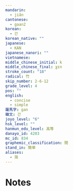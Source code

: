 ```yaml
---
mandarin:
  - jiǎn
cantonese:
  - gaan2
korean:
  - 간
korean_native: ""
japanese:
  - KAN
japanese_nanori: ""
vietnamese:
middle_chinese_initial: k
middle_chinese_final: ɣɛn
stroke_count: "18"
radical: 竹
skip_number: 2-6-12
grade_level: 4
pos: ""
english:
  - concise
  - simple
羅馬字: gan
韓文: 간
joyo_level: "6"
hsk_level: ""
hanmun_edu_level: 高等
danayo_id: 4203
mc_id: 834
graphemic_classification: 間
stand_in: 簡単
aliases:
  - 简
---
```


# Notes
